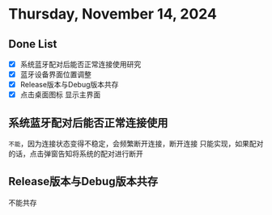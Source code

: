 # Thursday, November 14, 2024

## Done List

- [x] 系统蓝牙配对后能否正常连接使用研究
- [x] 蓝牙设备界面位置调整
- [x] Release版本与Debug版本共存
- [x] 点击桌面图标 显示主界面

## 系统蓝牙配对后能否正常连接使用

`不能`，因为连接状态变得不稳定，会频繁断开连接，断开连接
只能实现，如果配对的话，点击弹窗告知将系统的配对进行断开

## Release版本与Debug版本共存

不能共存
